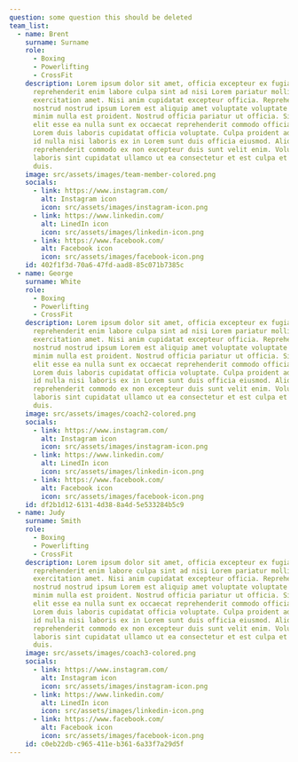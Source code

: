 ```yaml
---
question: some question this should be deleted
team_list:
  - name: Brent
    surname: Surname
    role:
      - Boxing
      - Powerlifting
      - CrossFit
    description: Lorem ipsum dolor sit amet, officia excepteur ex fugiat
      reprehenderit enim labore culpa sint ad nisi Lorem pariatur mollit ex esse
      exercitation amet. Nisi anim cupidatat excepteur officia. Reprehenderit
      nostrud nostrud ipsum Lorem est aliquip amet voluptate voluptate dolor
      minim nulla est proident. Nostrud officia pariatur ut officia. Sit irure
      elit esse ea nulla sunt ex occaecat reprehenderit commodo officia dolor
      Lorem duis laboris cupidatat officia voluptate. Culpa proident adipisicing
      id nulla nisi laboris ex in Lorem sunt duis officia eiusmod. Aliqua
      reprehenderit commodo ex non excepteur duis sunt velit enim. Voluptate
      laboris sint cupidatat ullamco ut ea consectetur et est culpa et culpa
      duis.
    image: src/assets/images/team-member-colored.png
    socials:
      - link: https://www.instagram.com/
        alt: Instagram icon
        icon: src/assets/images/instagram-icon.png
      - link: https://www.linkedin.com/
        alt: LinedIn icon
        icon: src/assets/images/linkedin-icon.png
      - link: https://www.facebook.com/
        alt: Facebook icon
        icon: src/assets/images/facebook-icon.png
    id: 402f1f3d-70a6-47fd-aad8-85c071b7385c
  - name: George
    surname: White
    role:
      - Boxing
      - Powerlifting
      - CrossFit
    description: Lorem ipsum dolor sit amet, officia excepteur ex fugiat
      reprehenderit enim labore culpa sint ad nisi Lorem pariatur mollit ex esse
      exercitation amet. Nisi anim cupidatat excepteur officia. Reprehenderit
      nostrud nostrud ipsum Lorem est aliquip amet voluptate voluptate dolor
      minim nulla est proident. Nostrud officia pariatur ut officia. Sit irure
      elit esse ea nulla sunt ex occaecat reprehenderit commodo officia dolor
      Lorem duis laboris cupidatat officia voluptate. Culpa proident adipisicing
      id nulla nisi laboris ex in Lorem sunt duis officia eiusmod. Aliqua
      reprehenderit commodo ex non excepteur duis sunt velit enim. Voluptate
      laboris sint cupidatat ullamco ut ea consectetur et est culpa et culpa
      duis.
    image: src/assets/images/coach2-colored.png
    socials:
      - link: https://www.instagram.com/
        alt: Instagram icon
        icon: src/assets/images/instagram-icon.png
      - link: https://www.linkedin.com/
        alt: LinedIn icon
        icon: src/assets/images/linkedin-icon.png
      - link: https://www.facebook.com/
        alt: Facebook icon
        icon: src/assets/images/facebook-icon.png
    id: df2b1d12-6131-4d38-8a4d-5e533284b5c9
  - name: Judy
    surname: Smith
    role:
      - Boxing
      - Powerlifting
      - CrossFit
    description: Lorem ipsum dolor sit amet, officia excepteur ex fugiat
      reprehenderit enim labore culpa sint ad nisi Lorem pariatur mollit ex esse
      exercitation amet. Nisi anim cupidatat excepteur officia. Reprehenderit
      nostrud nostrud ipsum Lorem est aliquip amet voluptate voluptate dolor
      minim nulla est proident. Nostrud officia pariatur ut officia. Sit irure
      elit esse ea nulla sunt ex occaecat reprehenderit commodo officia dolor
      Lorem duis laboris cupidatat officia voluptate. Culpa proident adipisicing
      id nulla nisi laboris ex in Lorem sunt duis officia eiusmod. Aliqua
      reprehenderit commodo ex non excepteur duis sunt velit enim. Voluptate
      laboris sint cupidatat ullamco ut ea consectetur et est culpa et culpa
      duis.
    image: src/assets/images/coach3-colored.png
    socials:
      - link: https://www.instagram.com/
        alt: Instagram icon
        icon: src/assets/images/instagram-icon.png
      - link: https://www.linkedin.com/
        alt: LinedIn icon
        icon: src/assets/images/linkedin-icon.png
      - link: https://www.facebook.com/
        alt: Facebook icon
        icon: src/assets/images/facebook-icon.png
    id: c0eb22db-c965-411e-b361-6a33f7a29d5f
---
```

